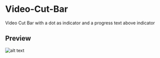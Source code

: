 # Video-Cut-Bar
Video Cut Bar with a dot as indicator and a progress text above indicator
## Preview 
![alt text](https://github.com/ngtien137/Video-Cut-Bar/blob/master/images/demo.gif) 
